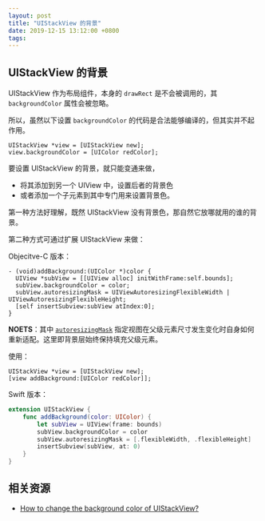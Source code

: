 ```yaml
---
layout: post
title: "UIStackView 的背景"
date: 2019-12-15 13:12:00 +0800
tags: 
---
```

    
## UIStackView 的背景

UIStackView 作为布局组件，本身的 `drawRect` 是不会被调用的，其 `backgroundColor` 属性会被忽略。

所以，虽然以下设置 `backgroundColor` 的代码是合法能够编译的，但其实并不起作用。

```objc
UIStackView *view = [UIStackView new];
view.backgroundColor = [UIColor redColor];
```

要设置 UIStackView 的背景，就只能变通来做，

- 将其添加到另一个 UIView 中，设置后者的背景色
- 或者添加一个子元素到其中专门用来设置背景色。

第一种方法好理解，既然 UIStackView 没有背景色，那自然它放哪就用的谁的背景。

第二种方式可通过扩展 UIStackView 来做：

Objecitve-C 版本：

```objc
- (void)addBackground:(UIColor *)color {
  UIView *subView = [[UIView alloc] initWithFrame:self.bounds];
  subView.backgroundColor = color;
  subView.autoresizingMask = UIViewAutoresizingFlexibleWidth | UIViewAutoresizingFlexibleHeight;
  [self insertSubview:subView atIndex:0];
}
```

**NOETS**：其中 [`autoresizingMask`](https://developer.apple.com/documentation/uikit/uiview/1622559-autoresizingmask?language=objc) 指定视图在父级元素尺寸发生变化时自身如何重新适配。这里即背景层始终保持填充父级元素。

使用：

```objc
UIStackView *view = [UIStackView new];
[view addBackground:[UIColor redColor]];
```

Swift 版本：

```swift
extension UIStackView {
    func addBackground(color: UIColor) {
        let subView = UIView(frame: bounds)
        subView.backgroundColor = color
        subView.autoresizingMask = [.flexibleWidth, .flexibleHeight]
        insertSubview(subView, at: 0)
    }
}
```



## 相关资源

- [How to change the background color of UIStackView?](https://stackoverflow.com/a/34868367/1553656)

    